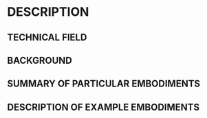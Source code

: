 # DESCRIPTION

## TECHNICAL FIELD

## BACKGROUND

## SUMMARY OF PARTICULAR EMBODIMENTS

## DESCRIPTION OF EXAMPLE EMBODIMENTS

